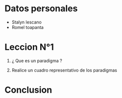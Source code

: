 # Datos personales
* Stalyn lescano
* Romel toapanta 
# Leccion N°1
1. ¿ Que es un paradigma ?

2. Realice un cuadro representativo de los paradigmas
# Conclusion

